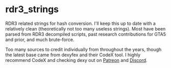 # rdr3_strings
RDR3 related strings for hash conversion. I'll keep this up to date with a relatively clean (theoretically not too many useless strings). Most have been parsed from RDR3 decompiled scripts, past research contributions for GTA5 and prior, and much brute-force.

Too many sources to credit individually from throughout the years, though the latest base came from dexyfex and their CodeX tool. I highly recommend CodeX and checking dexy out on [Patreon](https://www.patreon.com/dexyfex/) and [Discord](https://discord.gg/BxfKHkk).
